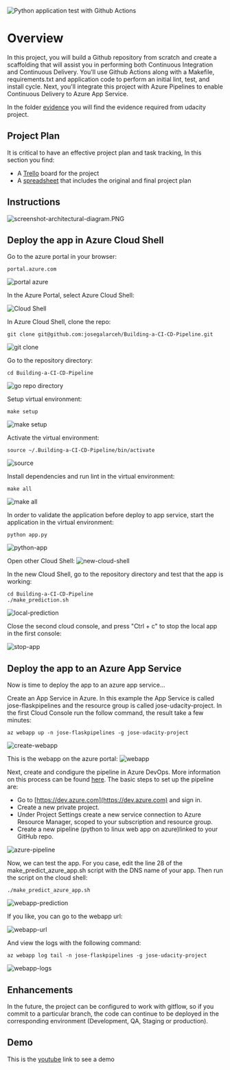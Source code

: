 ![Python application test with Github Actions](https://github.com/josegalarceh/Building-a-CI-CD-Pipeline/workflows/Python%20application%20test%20with%20Github%20Actions/badge.svg)
# Overview

In this project, you will build a Github repository from scratch and create a scaffolding that will assist you in performing both Continuous Integration and Continuous Delivery. You'll use Github Actions along with a Makefile, requirements.txt and application code to perform an initial lint, test, and install cycle. Next, you'll integrate this project with Azure Pipelines to enable Continuous Delivery to Azure App Service.

In the folder [evidence](https://github.com/josegalarceh/Building-a-CI-CD-Pipeline/tree/main/evidence) you will find the evidence required from udacity project.

## Project Plan

It is critical to have an effective project plan and task tracking, In this section you find:

* A [Trello](https://trello.com/b/7QrYdgzR/udacity-building-a-ci-cd-pipeline) board for the project
* A [spreadsheet](https://github.com/josegalarceh/Building-a-CI-CD-Pipeline/blob/main/Udacity-Building-a-CI-CD-Pipeline-Q1-2021.xlsx) that includes the original and final project plan

## Instructions

![screenshot-architectural-diagram.PNG](evidence/screenshot-architectural-diagram2.PNG)

## Deploy the app in Azure Cloud Shell

Go to the azure portal in your browser:
```
portal.azure.com
```
![portal azure](evidence/screenshot-portal-azure3.PNG) 

In the Azure Portal, select Azure Cloud Shell:

![Cloud Shell](evidence/screenshot-cloud-shell.PNG) 

In Azure Cloud Shell, clone the repo:
```
git clone git@github.com:josegalarceh/Building-a-CI-CD-Pipeline.git
```
![git clone](evidence/screenshot-git-clone.PNG) 

Go to the repository directory:
```
cd Building-a-CI-CD-Pipeline
```
![go repo directory](evidence/screenshot-go-repo-directory.PNG)

Setup virtual environment:
```
make setup
```
![make setup](evidence/screenshot-make-setup.PNG)

Activate the virtual environment:
```
source ~/.Building-a-CI-CD-Pipeline/bin/activate
```
![source](evidence/screenshot-source.PNG)

Install dependencies and run lint in the virtual environment:
```
make all
```
![make all](evidence/screenshot-make-all.PNG)

In order to validate the application before deploy to app service, start the application in the virtual environment:
```
python app.py
```
![python-app](evidence/screenshot-python-app.PNG)

Open other Cloud Shell:
![new-cloud-shell](evidence/screenshot-new-cloud-shell.PNG)

In the new Cloud Shell, go to the repository directory and test that the app is working:
```
cd Building-a-CI-CD-Pipeline
./make_prediction.sh
```
![local-prediction](evidence/screenshot-local-prediction.PNG)

Close the second cloud console, and press "Ctrl + c" to stop the local app in the first console:

![stop-app](evidence/screenshot-stop-app.PNG)

## Deploy the app to an Azure App Service
Now is time to deploy the app to an azure app service...

Create an App Service in Azure. In this example the App Service is called jose-flaskpipelines and the resource group is called jose-udacity-project. In the first Cloud Console run the follow command, the result take a few minutes:

```
az webapp up -n jose-flaskpipelines -g jose-udacity-project
```
![create-webapp](evidence/screenshot-create-webapp.PNG)

This is the webapp on the azure portal:
![webapp](evidence/screenshot-webapp.PNG)

Next, create and condigure the pipeline in Azure DevOps. More information on this process can be found [here](https://docs.microsoft.com/en-us/azure/devops/pipelines/ecosystems/python-webapp?view=azure-devops&WT.mc_id=udacity_learn-wwl). The basic steps to set up the pipeline are:

- Go to [https://dev.azure.com](https://dev.azure.com) and sign in.
- Create a new private project.
- Under Project Settings create a new service connection to Azure Resource Manager, scoped to your subscription and resource group.
- Create a new pipeline (python to linux web app on azure)linked to your GitHub repo.


![azure-pipeline](evidence/screenshot-azure-pipeline.PNG)


Now, we can test the app. For you case, edit the line 28 of the make_predict_azure_app.sh script with the DNS name of your app. Then run the script on the cloud shell:

```
./make_predict_azure_app.sh 
```
![webapp-prediction](evidence/screenshot-webapp-prediction.PNG)


If you like, you can go to the webapp url:

![webapp-url](evidence/screenshot-webapp-url.PNG)

And view the logs with the following command:
```
az webapp log tail -n jose-flaskpipelines -g jose-udacity-project
```
![webapp-logs](evidence/screenshot-webapp-logs.PNG)


## Enhancements

In the future, the project can be configured to work with gitflow, so if you commit to a particular branch, the code can continue to be deployed in the corresponding environment (Development, QA, Staging or production).

## Demo 

This is the [youtube]() link to see a demo


